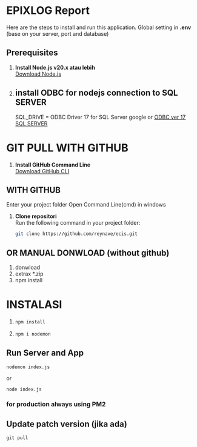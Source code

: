 # EPIXLOG Report

Here are the steps to install and run this application.
Global setting  in  **.env** (base on your server, port and database)
## Prerequisites

1. **Install Node.js v20.x atau lebih**  
   [Download Node.js](https://nodejs.org/en)
2. ## install ODBC for nodejs connection to SQL SERVER
   SQL_DRIVE = ODBC Driver 17 for SQL Server
   google or [ODBC ver 17 SQL SERVER ](https://learn.microsoft.com/en-us/sql/connect/odbc/download-odbc-driver-for-sql-server?view=sql-server-ver16)


# GIT PULL WITH GITHUB
1. **Install GitHub Command Line**  
   [Download GitHub CLI](https://cli.github.com/)


## WITH GITHUB
Enter your project folder 
Open Command Line(cmd) in windows

1. **Clone repositori**  
   Run the following command in your project folder:
   ```bash
   git clone https://github.com/reynave/ecis.git

## OR MANUAL DONWLOAD (without github)
1. donwload 
2. extrax *.zip
3. npm install


# INSTALASI 

1. ```bash 
   npm install

2. ```bash 
   npm i nodemon

## Run Server and App

```
nodemon index.js
```
or 
```
node index.js
```

### for production always using **PM2**


## Update patch version (jika ada)
```
git pull
```


